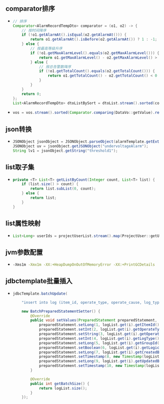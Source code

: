 ## comparator排序

* ```java
  // 排序
  Comparator<AlarmRecordTempDto> comparator = (o1, o2) -> {
      // 按时间降序
      if (!o1.getAlarmAt().isEqual(o2.getAlarmAt())) {
          return o1.getAlarmAt().isBefore(o2.getAlarmAt()) ? 1 : -1;
      } else {
          // 按最高等级升序
          if (!o1.getMaxAlarmLevel().equals(o2.getMaxAlarmLevel())) {
              return o1.getMaxAlarmLevel() - o2.getMaxAlarmLevel() > 0 ? 1 : -1;
          } else {
              // 按总告警数降序
              if (!o1.getTotalCount().equals(o2.getTotalCount())) {
                  return o1.getTotalCount() - o2.getTotalCount() < 0 ? 1 : -1;
              }
          }
      }
      return 0;
  };
  List<AlarmRecordTempDto> dtoListBySort = dtoList.stream().sorted(comparator).collect(Collectors.toList());
  ```

* ```java
  vos = vos.stream().sorted(Comparator.comparing(DataVo::getValue).reversed()).collect(Collectors.toList());
  ```

## json转换

* ```java
  JSONObject jsonObject = JSONObject.parseObject(alarmTemplate.getExtCfg());
  JSONObject uv = jsonObject.getJSONObject("undervoltageAlarm");
  String lv1 = jsonObject.getString("threshold1");
  ```

## list取子集

* ```java
  private <T> List<T> getListByCount(Integer count, List<T> list) {
      if (list.size() > count) {
          return list.subList(0, count);
      } else {
          return list;
      }
  }
  ```

## list属性映射

* ```java
  List<Long> userIds = projectUserList.stream().map(ProjectUser::getUserId).collect(Collectors.toList());
  ```

## jvm参数配置

* ```bash
  -Xms1m -Xmx1m -XX:+HeapDumpOnOutOfMemoryError -XX:+PrintGCDetails
  ```

## jdbctemplate批量插入

* ```java
  jdbcTemplate.batchUpdate(
  
      "insert into log (item_id, operate_type, operate_cause, log_type, group_id, logic_delete, created_by, created_at, updated_by, updated_at) values (?, ?, ?, ?, ?, ?, ?, ?, ?, ?);",
  
      new BatchPreparedStatementSetter() {
          @Override
          public void setValues(PreparedStatement preparedStatement, int i) throws SQLException {
              preparedStatement.setLong(1, logList.get(i).getItemId());
              preparedStatement.setInt(2, logList.get(i).getOperateType());
              preparedStatement.setString(3, logList.get(i).getOperateCause());
              preparedStatement.setInt(4, logList.get(i).getLogType());
              preparedStatement.setLong(5, logList.get(i).getGroupId());
              preparedStatement.setBoolean(6, logList.get(i).getLogicDelete());
              preparedStatement.setLong(7, logList.get(i).getCreatedBy());
              preparedStatement.setTimestamp(8, new Timestamp(logList.get(i).getCreatedAt().toInstant(ZoneOffset.of("+8")).toEpochMilli()));
              preparedStatement.setLong(9, logList.get(i).getUpdatedBy());
              preparedStatement.setTimestamp(10, new Timestamp(logList.get(i).getUpdatedAt().toInstant(ZoneOffset.of("+8")).toEpochMilli()));
          }
  
          @Override
          public int getBatchSize() {
              return logList.size();
          }
      });
  ```
